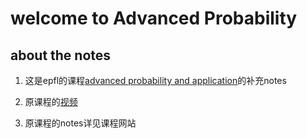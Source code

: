 # welcome to Advanced Probability


## about the notes
1. 这是epfl的课程[advanced probability and application](https://moodle.epfl.ch/course/view.php?id=14557)的补充notes

2. 原课程的[视频](https://mediaspace.epfl.ch/channel/COM-417+Advanced+Probability+and+Applications/30565)

3. 原课程的notes详见课程网站

